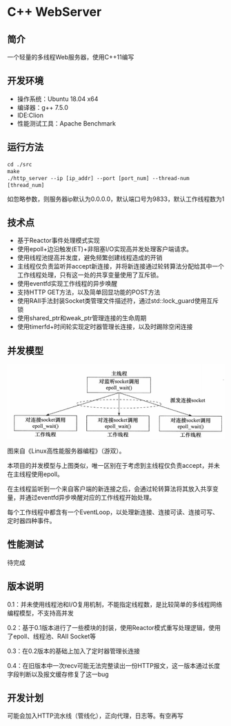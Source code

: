 # C++ WebServer
## 简介

一个轻量的多线程Web服务器，使用C++11编写

## 开发环境

- 操作系统：Ubuntu 18.04 x64
- 编译器：g++ 7.5.0
- IDE:Clion
- 性能测试工具：Apache Benchmark

## 运行方法

```
cd ./src
make
./http_server --ip [ip_addr] --port [port_num] --thread-num [thread_num]
```

如忽略参数，则服务器ip默认为0.0.0.0，默认端口号为9833，默认工作线程数为1

## 技术点

- 基于Reactor事件处理模式实现
- 使用epoll+边沿触发(ET)+非阻塞I/O实现高并发处理客户端请求。
- 使用线程池提高并发度，避免频繁创建线程造成的开销
- 主线程仅负责监听并accept新连接，并将新连接通过轮转算法分配给其中一个工作线程处理，只有这一处的共享变量使用了互斥锁。
- 使用eventfd实现工作线程的异步唤醒
- 支持HTTP GET方法，以及简单回显功能的POST方法
- 使用RAII手法封装Socket类管理文件描述符，通过std::lock_guard使用互斥锁
- 使用shared_ptr和weak_ptr管理连接的生命周期
- 使用timerfd+时间轮实现定时器管理长连接，以及时踢除空闲连接

## 并发模型

<img src="./screen_shot/1.png" alt="1"  />

图来自《Linux高性能服务器编程》（游双）。

本项目的并发模型与上图类似，唯一区别在于考虑到主线程仅负责accept，并未在主线程使用epoll。

在主线程监听到一个来自客户端的新连接之后，会通过轮转算法将其放入共享变量，并通过eventfd异步唤醒对应的工作线程开始处理。

每个工作线程中都含有一个EventLoop，以处理新连接、连接可读、连接可写、定时器四种事件。

## 性能测试

待完成

## 版本说明

0.1：并未使用线程池和I/O复用机制，不能指定线程数，是比较简单的多线程网络编程模型，不支持高并发

0.2：基于0.1版本进行了一些模块的封装，使用Reactor模式重写处理逻辑，使用了epoll、线程池、RAII Socket等

0.3：在0.2版本的基础上加入了定时器管理长连接

0.4：在旧版本中一次recv可能无法完整读出一份HTTP报文，这一版本通过长度字段判断以及报文缓存修复了这一bug

## 开发计划

可能会加入HTTP流水线（管线化），正向代理，日志等。有空再写

